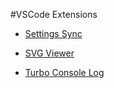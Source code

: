 #VSCode Extensions

- [Settings Sync](https://marketplace.visualstudio.com/items?itemName=Shan.code-settings-sync)

- [SVG Viewer](https://marketplace.visualstudio.com/items?itemName=cssho.vscode-svgviewer)

- [Turbo Console Log](https://marketplace.visualstudio.com/items?itemName=ChakrounAnas.turbo-console-log)
